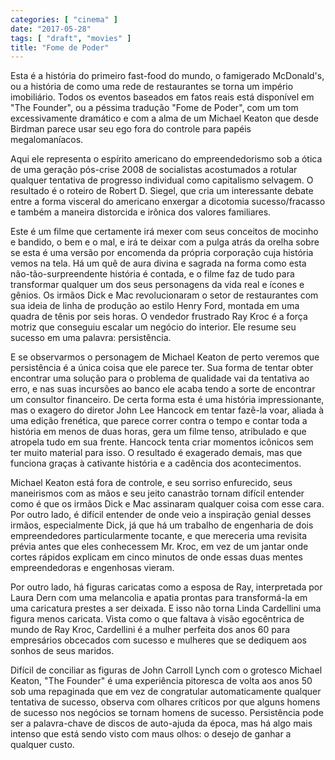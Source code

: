 ```yaml
---
categories: [ "cinema" ]
date: "2017-05-28"
tags: [ "draft", "movies" ]
title: "Fome de Poder"
---
```

Esta é a história do primeiro fast-food do mundo, o famigerado
McDonald's, ou a história de como uma rede de restaurantes se torna um
império imobiliário. Todos os eventos baseados em fatos reais está
disponível em "The Founder", ou a péssima tradução "Fome de Poder",
com um tom excessivamente dramático e com a alma de um Michael Keaton
que desde Birdman parece usar seu ego fora do controle para papéis
megalomaníacos.

Aqui ele representa o espírito americano do empreendedorismo sob a
ótica de uma geração pós-crise 2008 de socialistas acostumados a
rotular qualquer tentativa de progresso individual como capitalismo
selvagem. O resultado é o roteiro de Robert D. Siegel, que cria um
interessante debate entre a forma visceral do americano enxergar a
dicotomia sucesso/fracasso e também a maneira distorcida e irônica
dos valores familiares.

Este é um filme que certamente irá mexer com seus conceitos de mocinho
e bandido, o bem e o mal, e irá te deixar com a pulga atrás da orelha
sobre se esta é uma versão por encomenda da própria corporação cuja
história vemos na tela. Há um quê de aura divina e sagrada na forma
como esta não-tão-surpreendente história é contada, e o filme faz
de tudo para transformar qualquer um dos seus personagens da vida real
e ícones e gênios. Os irmãos Dick e Mac revolucionaram o setor de
restaurantes com sua ideia de linha de produção ao estilo Henry Ford,
montada em uma quadra de tênis por seis horas. O vendedor frustrado Ray
Kroc é a força motriz que conseguiu escalar um negócio do interior. Ele
resume seu sucesso em uma palavra: persistência.

E se observarmos o personagem de Michael Keaton de perto veremos
que persistência é a única coisa que ele parece ter. Sua forma de
tentar obter encontrar uma solução para o problema de qualidade vai
da tentativa ao erro, e nas suas incursões ao banco ele acaba tendo a
sorte de encontrar um consultor financeiro. De certa forma esta é uma
história impressionante, mas o exagero do diretor John Lee Hancock em
tentar fazê-la voar, aliada à uma edição frenética, que parece correr
contra o tempo e contar toda a história em menos de duas horas, gera um
filme tenso, atribulado e que atropela tudo em sua frente. Hancock tenta
criar momentos icônicos sem ter muito material para isso. O resultado
é exagerado demais, mas que funciona graças à cativante história e
a cadência dos acontecimentos.

Michael Keaton está fora de controle, e seu sorriso enfurecido,
seus maneirismos com as mãos e seu jeito canastrão tornam difícil
entender como é que os irmãos Dick e Mac assinaram qualquer coisa
com esse cara. Por outro lado, é difícil entender de onde veio a
inspiração genial desses irmãos, especialmente Dick, já que há um
trabalho de engenharia de dois empreendedores particularmente tocante,
e que mereceria uma revisita prévia antes que eles conhecessem Mr. Kroc,
em vez de um jantar onde cortes rápidos explicam em cinco minutos de
onde essas duas mentes empreendedoras e engenhosas vieram.

Por outro lado, há figuras caricatas como a esposa de Ray, interpretada
por Laura Dern com uma melancolia e apatia prontas para transformá-la em
uma caricatura prestes a ser deixada. E isso não torna Linda Cardellini
uma figura menos caricata. Vista como o que faltava à visão egocêntrica
de mundo de Ray Kroc, Cardellini é a mulher perfeita dos anos 60 para
empresários obcecados com sucesso e mulheres que se dediquem aos sonhos
de seus maridos.

Difícil de conciliar as figuras de John Carroll Lynch com o grotesco
Michael Keaton, "The Founder" é uma experiência pitoresca de volta aos
anos 50 sob uma repaginada que em vez de congratular automaticamente
qualquer tentativa de sucesso, observa com olhares críticos por
que alguns homens de sucesso nos negócios se tornam homens de
sucesso. Persistência pode ser a palavra-chave de discos de auto-ajuda
da época, mas há algo mais intenso que está sendo visto com maus olhos:
o desejo de ganhar a qualquer custo.

